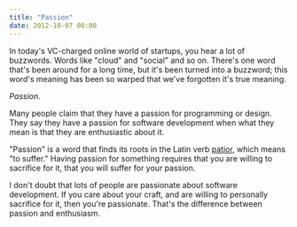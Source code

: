 ```yaml
---
title: "Passion"
date: 2012-10-07 00:00
---
```


<p>In today's VC-charged online world of startups, you hear a lot of buzzwords. Words like "cloud" and "social" and so on. There's one word that's been around for a long time, but it's been turned into a buzzword; this word's meaning has been so warped that we've forgotten it's true meaning.</p>

<p><em>Passion</em>.</p>

<p>Many people claim that they have a passion for programming or design. They say they have a passion for software development when what they mean is that they are enthusiastic about it. </p>

<p>"Passion" is a word that finds its roots in the Latin verb <a href="http://en.wiktionary.org/wiki/patior#Latin">patior</a>, which means "to suffer." Having passion for something requires that you are willing to sacrifice for it, that you will suffer for your passion.</p>

<p>I don't doubt that lots of people are passionate about software development. If you care about your craft, and are willing to personally sacrifice for it, then you're passionate. That's the difference between passion and enthusiasm. </p>

<!-- more -->

